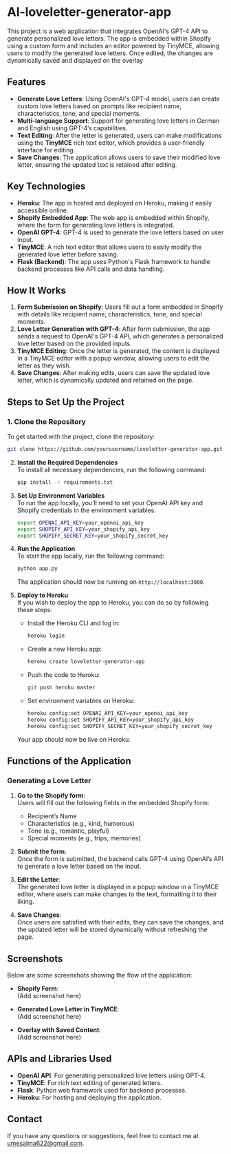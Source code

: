 # AI-loveletter-generator-app
This project is a web application that integrates OpenAI's GPT-4 API to generate personalized love letters. The app is embedded within Shopify using a custom form and includes an editor powered by TinyMCE, allowing users to modify the generated love letters. Once edited, the changes are dynamically saved and displayed on the overlay

## Features
- **Generate Love Letters**: Using OpenAI's GPT-4 model, users can create custom love letters based on prompts like recipient name, characteristics, tone, and special moments.
- **Multi-language Support**: Support for generating love letters in German and English using GPT-4’s capabilities.
- **Text Editing**: After the letter is generated, users can make modifications using the **TinyMCE** rich text editor, which provides a user-friendly interface for editing.
- **Save Changes**: The application allows users to save their modified love letter, ensuring the updated text is retained after editing.
  
## Key Technologies
- **Heroku**: The app is hosted and deployed on Heroku, making it easily accessible online.
- **Shopify Embedded App**: The web app is embedded within Shopify, where the form for generating love letters is integrated.
- **OpenAI GPT-4**: GPT-4 is used to generate the love letters based on user input.
- **TinyMCE**: A rich text editor that allows users to easily modify the generated love letter before saving.
- **Flask (Backend)**: The app uses Python's Flask framework to handle backend processes like API calls and data handling.
  
## How It Works
1. **Form Submission on Shopify**: Users fill out a form embedded in Shopify with details like recipient name, characteristics, tone, and special moments.
2. **Love Letter Generation with GPT-4**: After form submission, the app sends a request to OpenAI's GPT-4 API, which generates a personalized love letter based on the provided inputs.
3. **TinyMCE Editing**: Once the letter is generated, the content is displayed in a TinyMCE editor with a popup window, allowing users to edit the letter as they wish.
4. **Save Changes**: After making edits, users can save the updated love letter, which is dynamically updated and retained on the page.

## Steps to Set Up the Project

### 1. Clone the Repository
To get started with the project, clone the repository:

```bash
git clone https://github.com/yourusername/loveletter-generator-app.git
```

2. **Install the Required Dependencies**  
   To install all necessary dependencies, run the following command:

   ```bash
   pip install -r requirements.txt
   ```

3. **Set Up Environment Variables**  
   To run the app locally, you’ll need to set your OpenAI API key and Shopify credentials in the environment variables.

   ```bash
   export OPENAI_API_KEY=your_openai_api_key
   export SHOPIFY_API_KEY=your_shopify_api_key
   export SHOPIFY_SECRET_KEY=your_shopify_secret_key
   ```

4. **Run the Application**  
   To start the app locally, run the following command:

   ```bash
   python app.py
   ```

   The application should now be running on `http://localhost:3000`.

5. **Deploy to Heroku**  
   If you wish to deploy the app to Heroku, you can do so by following these steps:

   - Install the Heroku CLI and log in:

     ```bash
     heroku login
     ```

   - Create a new Heroku app:

     ```bash
     heroku create loveletter-generator-app
     ```

   - Push the code to Heroku:

     ```bash
     git push heroku master
     ```

   - Set environment variables on Heroku:

     ```bash
     heroku config:set OPENAI_API_KEY=your_openai_api_key
     heroku config:set SHOPIFY_API_KEY=your_shopify_api_key
     heroku config:set SHOPIFY_SECRET_KEY=your_shopify_secret_key
     ```

   Your app should now be live on Heroku.

## Functions of the Application

### Generating a Love Letter
1. **Go to the Shopify form**:  
   Users will fill out the following fields in the embedded Shopify form:
   - Recipient’s Name
   - Characteristics (e.g., kind, humorous)
   - Tone (e.g., romantic, playful)
   - Special moments (e.g., trips, memories)

2. **Submit the form**:  
   Once the form is submitted, the backend calls GPT-4 using OpenAI’s API to generate a love letter based on the input.

3. **Edit the Letter**:  
   The generated love letter is displayed in a popup window in a TinyMCE editor, where users can make changes to the text, formatting it to their liking.

4. **Save Changes**:  
   Once users are satisfied with their edits, they can save the changes, and the updated letter will be stored dynamically without refreshing the page.

## Screenshots

Below are some screenshots showing the flow of the application:

- **Shopify Form**:  
   (Add screenshot here)

- **Generated Love Letter in TinyMCE**:  
   (Add screenshot here)

- **Overlay with Saved Content**:  
   (Add screenshot here)

## APIs and Libraries Used

- **OpenAI API**: For generating personalized love letters using GPT-4.
- **TinyMCE**: For rich text editing of generated letters.
- **Flask**: Python web framework used for backend processes.
- **Heroku**: For hosting and deploying the application.

## Contact

If you have any questions or suggestions, feel free to contact me at [umesalma622@gmail.com](mailto:umesalma622@gmail.com).
```
